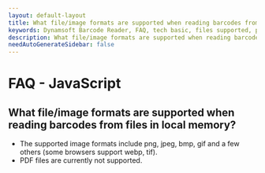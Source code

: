 ```yaml
---
layout: default-layout
title: What file/image formats are supported when reading barcodes from files in local memory?
keywords: Dynamsoft Barcode Reader, FAQ, tech basic, files supported, pdf
description: What file/image formats are supported when reading barcodes from files in local memory?
needAutoGenerateSidebar: false
---
```


# FAQ - JavaScript

## What file/image formats are supported when reading barcodes from files in local memory?

- The supported image formats include png, jpeg, bmp, gif and a few others (some browsers support webp, tif).
- PDF files are currently not supported.
